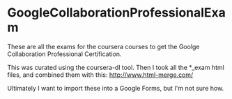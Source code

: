 # GoogleCollaborationProfessionalExam

These are all the exams for the coursera courses to get the Goolge Collaboration Professional Certification.

This was curated using the coursera-dl tool. Then I took all the *_exam html files, and combined them with this: http://www.html-merge.com/

Ultimately I want to import these into a Google Forms, but I'm not sure how.

